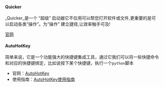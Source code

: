 
#### Quicker

_Quicker_是一个 “超级” 启动器它不仅用可以帮您打开软件或文件,更重要的是可以启动各类“操作”。为“操作” 建立捷径,让效率触手可及!

[官网](https://getquicker.net/)


#### AutoHotKey

简单来说，它是一个功能强大的快捷键集成工具，通过它我们可以将一些快捷命令和对应的快捷键绑定，比如说按下某个快捷键，执行一个`python`脚本

- 官网：[AutoHotKey](https://www.autohotkey.com/)
- 使用指南：[AutoHotKey使用指南](AutoHotKey使用指南.md)
